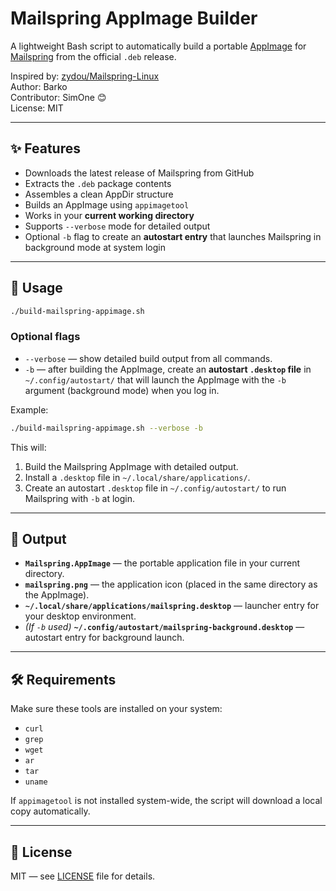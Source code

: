 # Mailspring AppImage Builder

A lightweight Bash script to automatically build a portable [AppImage](https://appimage.org/) for [Mailspring](https://getmailspring.com) from the official `.deb` release.

Inspired by: [zydou/Mailspring-Linux](https://github.com/zydou/Mailspring-Linux)  
Author: Barko  
Contributor: SimOne 😊  
License: MIT

---

## ✨ Features

- Downloads the latest release of Mailspring from GitHub
- Extracts the `.deb` package contents
- Assembles a clean AppDir structure
- Builds an AppImage using `appimagetool`
- Works in your **current working directory**
- Supports `--verbose` mode for detailed output
- Optional `-b` flag to create an **autostart entry** that launches Mailspring in background mode at system login

---

## 🚀 Usage

```bash
./build-mailspring-appimage.sh
```

### Optional flags

- `--verbose` — show detailed build output from all commands.
- `-b` — after building the AppImage, create an **autostart `.desktop` file** in  
  `~/.config/autostart/` that will launch the AppImage with the `-b` argument (background mode) when you log in.

Example:

```bash
./build-mailspring-appimage.sh --verbose -b
```

This will:
1. Build the Mailspring AppImage with detailed output.
2. Install a `.desktop` file in `~/.local/share/applications/`.
3. Create an autostart `.desktop` file in `~/.config/autostart/` to run Mailspring with `-b` at login.

---

## 📂 Output

- **`Mailspring.AppImage`** — the portable application file in your current directory.
- **`mailspring.png`** — the application icon (placed in the same directory as the AppImage).
- **`~/.local/share/applications/mailspring.desktop`** — launcher entry for your desktop environment.
- *(If `-b` used)* **`~/.config/autostart/mailspring-background.desktop`** — autostart entry for background launch.

---

## 🛠 Requirements

Make sure these tools are installed on your system:

- `curl`
- `grep`
- `wget`
- `ar`
- `tar`
- `uname`

If `appimagetool` is not installed system-wide, the script will download a local copy automatically.

---

## 📜 License

MIT — see [LICENSE](LICENSE) file for details.
